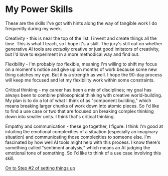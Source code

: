 # My Power Skills

These are the skills I've got with hints along the way of tangible work I do frequently during my week.

Creativity - this is near the top of the list. I invent and create things all the time. This is what I teach, so I hope it's a skill. The jury's still out on whether generative AI tools are _actually_ creative or just good imitators of creativity, but I'd love to experiment in a more methodical way and find out.

Flexibility - I'm probably _too_ flexible, meaning I'm willing to shift my focus on a moment's notice and give up on months of work because some new thing catches my eye. But it is a strength as well. I hope the 90-day process will keep me focused and let my flexibility work within some constraints.

Critical thinking - my career has been a mix of disciplines; my goal has always been to combine philosophical thinking with creative world-building. My plan is to do a lot of what I think of as "component building," which means breaking larger chunks of work down into atomic pieces. So I'd like to find a use case or two that are focused on breaking complex thinking down into smaller units. I think that's critical thinking.

Empathy and communication - these go together, I figure. I think I'm good at intuiting the emotional complexities of a situation (especially an imaginary situation) and communicating those complexities to someone else. I'm fascinated by how well AI tools might help with this process. I know there's something called "sentiment analysis," which means an AI judging the emotional tone of something. So I'd like to think of a use case involving this skill.


[On to Step #2 of setting things up](step-2.md)
